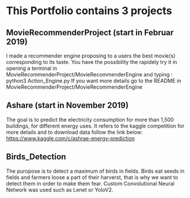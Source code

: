 # This Portfolio contains 3 projects


## MovieRecommenderProject (start in Februar 2019)

I made a recommender engine proposing to a users the best movie(s) corresponding to its taste.
You have the possibility the rapidely try it in opening a terminal in MovieRecommenderProject/MovieRecommenderEngine and typing :
python3 Action_Engine.py
If you want more details go to the README in MovieRecommenderProject/MovieRecommenderEngine



## Ashare (start in November 2019)

The goal is to predict the electricity consumption for more than 1,500 buildings, for different energy uses. 
It refers to the kaggle competition for more details and to download data follow the link below: 
https://www.kaggle.com/c/ashrae-energy-prediction


## Birds_Detection

The puropose is to detect a maximum of birds in fields.
Birds eat seeds in fields and farmers loose a part of their harverst, that is why we want to detect them in order to make them fear.
Custom Convolutional Neural Network was used such as Lenet or YoloV2.  